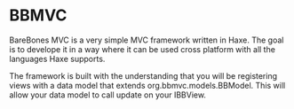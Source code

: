 BBMVC
=====

BareBones MVC is a very simple MVC framework written in Haxe. The goal is to develope it in a way where it can be used cross platform with all the languages Haxe supports.

The framework is built with the understanding that you will be registering views with a data model that extends org.bbmvc.models.BBModel. 
This will allow your data model to call update on your IBBView.
